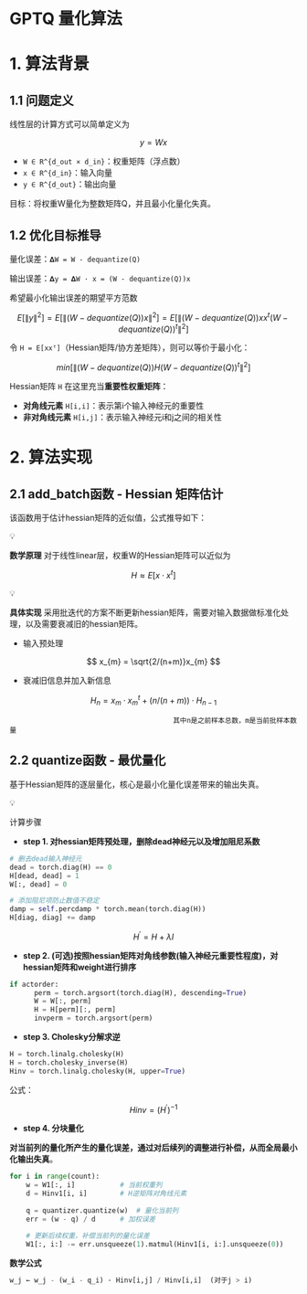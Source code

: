 # GPTQ 量化算法

# 1. 算法背景

## 1.1 问题定义

线性层的计算方式可以简单定义为

$$
y=Wx
$$

- `W ∈ R^{d_out × d_in}`：权重矩阵（浮点数）
- `x ∈ R^{d_in}`：输入向量
- `y ∈ R^{d_out}`：输出向量

目标：将权重W量化为整数矩阵Q，并且最小化量化失真。

## 1.2 优化目标推导

量化误差：`𝚫W = W - dequantize(Q)`

输出误差：`𝚫y = 𝚫W · x = (W - dequantize(Q))x`

希望最小化输出误差的期望平方范数

$$
E\left [ \left \| y \right \| ^{2}  \right ] = E\left [ \left \| (W-dequantize(Q))x \right \| ^{2}  \right ] = E\left [ \left \| (W-dequantize(Q))x x^{t} (W-dequantize(Q))^{t}  \right \| ^{2}  \right ] 
$$

令 `H = E[xxᵀ]`（Hessian矩阵/协方差矩阵），则可以等价于最小化：

$$
min \left [ \left \| (W-dequantize(Q))H (W-dequantize(Q))^{t}  \right \| ^{2}  \right ] 
$$

Hessian矩阵 `H` 在这里充当**重要性权重矩阵**：

- **对角线元素** `H[i,i]`：表示第i个输入神经元的重要性
- **非对角线元素** `H[i,j]`：表示输入神经元i和j之间的相关性

# 2. 算法实现

## 2.1 add_batch函数 - Hessian 矩阵估计

该函数用于估计hessian矩阵的近似值，公式推导如下：

<aside>
💡

**数学原理** 对于线性linear层，权重W的Hessian矩阵可以近似为

</aside>

$$
H \approx E[x \cdot x^{t}  ]
$$

<aside>
💡

**具体实现** 采用批迭代的方案不断更新hessian矩阵，需要对输入数据做标准化处理，以及需要衰减旧的hessian矩阵。

</aside>

- 输入预处理

$$
x_{m} = \sqrt{2/(n+m)}x_{m}
$$

- 衰减旧信息并加入新信息

$$
H_{n} = x_{m} \cdot x_{m}^{t} + (n/(n+m))\cdot H_{n-1}
$$

                                            其中n是之前样本总数，m是当前批样本数量

## 2.2 quantize函数 - 最优量化

基于Hessian矩阵的逐层量化，核心是最小化量化误差带来的输出失真。

<aside>
💡

计算步骤

</aside>

- **step 1.  对hessian矩阵预处理，删除dead神经元以及增加阻尼系数**

```python
# 删去dead输入神经元
dead = torch.diag(H) == 0
H[dead, dead] = 1
W[:, dead] = 0

# 添加阻尼项防止数值不稳定
damp = self.percdamp * torch.mean(torch.diag(H))
H[diag, diag] += damp
```

$$
H^{'} = H + \lambda I
$$

- **step 2. (可选)按照hessian矩阵对角线参数(输入神经元重要性程度)，对hessian矩阵和weight进行排序**

```python
if actorder:
	  perm = torch.argsort(torch.diag(H), descending=True)
	  W = W[:, perm]
	  H = H[perm][:, perm]
	  invperm = torch.argsort(perm)
```

- **step 3. Cholesky分解求逆**

```python
H = torch.linalg.cholesky(H)
H = torch.cholesky_inverse(H)
Hinv = torch.linalg.cholesky(H, upper=True)
```

公式：

$$
Hinv = (H^{'} )^{-1} 
$$

- **step 4. 分块量化**

**对当前列的量化所产生的量化误差，通过对后续列的调整进行补偿，从而全局最小化输出失真**。

```python
for i in range(count):
    w = W1[:, i]           # 当前权重列
    d = Hinv1[i, i]        # H逆矩阵对角线元素
    
    q = quantizer.quantize(w)  # 量化当前列
    err = (w - q) / d      # 加权误差
    
    # 更新后续权重，补偿当前列的量化误差
    W1[:, i:] -= err.unsqueeze(1).matmul(Hinv1[i, i:].unsqueeze(0))
```

**数学公式**

```python
w_j ← w_j - (w_i - q_i) · Hinv[i,j] / Hinv[i,i]  (对于j > i)
```